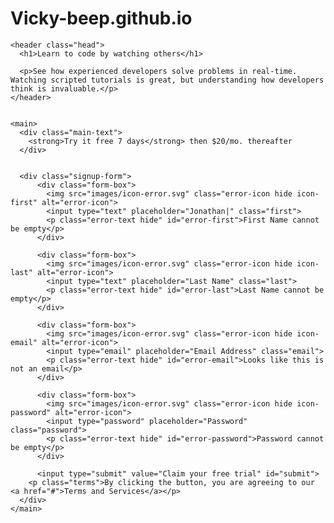 # Vicky-beep.github.io<!DOCTYPE html>
<html lang="en">
<head>
  <meta charset="UTF-8">
  <meta name="viewport" content="width=device-width, initial-scale=1.0"> <!-- displays site properly based on user's device -->

  <link rel="icon" type="image/png" sizes="32x32" href="./images/favicon-32x32.png">
  
  <title>V3 Assignment</title>
  
  <!-- Stylesheet -->
  <link rel="stylesheet" href="style.css">
</head>
<body>
  <div class="content">

    <header class="head">
      <h1>Learn to code by watching others</h1>

      <p>See how experienced developers solve problems in real-time. Watching scripted tutorials is great, but understanding how developers think is invaluable.</p> 
    </header>


    <main>
      <div class="main-text">
        <strong>Try it free 7 days</strong> then $20/mo. thereafter
      </div>


      <div class="signup-form">
          <div class="form-box">
            <img src="images/icon-error.svg" class="error-icon hide icon-first" alt="error-icon">
            <input type="text" placeholder="Jonathan|" class="first">
            <p class="error-text hide" id="error-first">First Name cannot be empty</p>
          </div>

          <div class="form-box">
            <img src="images/icon-error.svg" class="error-icon hide icon-last" alt="error-icon">
            <input type="text" placeholder="Last Name" class="last">
            <p class="error-text hide" id="error-last">Last Name cannot be empty</p>
          </div>

          <div class="form-box">
            <img src="images/icon-error.svg" class="error-icon hide icon-email" alt="error-icon">
            <input type="email" placeholder="Email Address" class="email">
            <p class="error-text hide" id="error-email">Looks like this is not an email</p>
          </div>

          <div class="form-box">
            <img src="images/icon-error.svg" class="error-icon hide icon-password" alt="error-icon">
            <input type="password" placeholder="Password" class="password">
            <p class="error-text hide" id="error-password">Password cannot be empty</p>
          </div>

          <input type="submit" value="Claim your free trial" id="submit">
        <p class="terms">By clicking the button, you are agreeing to our <a href="#">Terms and Services</a></p>
      </div>
    </main>
  </div>
  

  <!-- JS Script -->
  <script src="script.js"></script>
</body>
</html>
